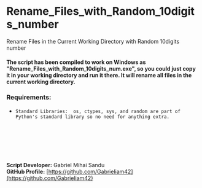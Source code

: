 # Rename_Files_with_Random_10digits_number
Rename Files in the Current Working Directory with Random 10digits number


#### The script has been compiled to work on Windows as "Rename_Files_with_Random_10digits_num.exe", so you could just copy it in your working directory and run it there. It will rename all files in the current working directory.

### Requirements:
- `Standard Libraries:  os, ctypes, sys, and random are part of Python's standard library so no need for anything extra.`




<br><br>





<br><br>




**Script Developer:** Gabriel Mihai Sandu  
**GitHub Profile:** [https://github.com/Gabrieliam42](https://github.com/Gabrieliam42)

